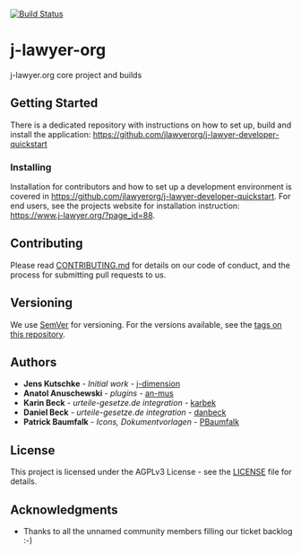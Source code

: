[![Build Status](https://api.travis-ci.org/jlawyerorg/j-lawyer-org.svg?branch=master)](https://travis-ci.org/jlawyerorg/j-lawyer-org)

# j-lawyer-org
j-lawyer.org core project and builds


## Getting Started

There is a dedicated repository with instructions on how to set up, build and install the application: https://github.com/jlawyerorg/j-lawyer-developer-quickstart


### Installing

Installation for contributors and how to set up a development environment is covered in https://github.com/jlawyerorg/j-lawyer-developer-quickstart.
For end users, see the projects website for installation instruction: https://www.j-lawyer.org/?page_id=88.

## Contributing

Please read [CONTRIBUTING.md](CONTRIBUTING.md) for details on our code of conduct, and the process for submitting pull requests to us.

## Versioning

We use [SemVer](http://semver.org/) for versioning. For the versions available, see the [tags on this repository](https://github.com/jlawyerorg/j-lawyer-org/tags). 

## Authors

* **Jens Kutschke** - *Initial work* - [j-dimension](https://github.com/j-dimension)
* **Anatol Anuschewski** - *plugins* - [an-mus](https://github.com/an-mus)
* **Karin Beck** - *urteile-gesetze.de integration* - [karbek](https://github.com/karbek)
* **Daniel Beck** - *urteile-gesetze.de integration* - [danbeck](https://github.com/danbeck)
* **Patrick Baumfalk** - *Icons, Dokumentvorlagen* - [PBaumfalk](https://github.com/PBaumfalk)

## License

This project is licensed under the AGPLv3 License - see the [LICENSE](LICENSE) file for details.

## Acknowledgments

* Thanks to all the unnamed community members filling our ticket backlog :-)
